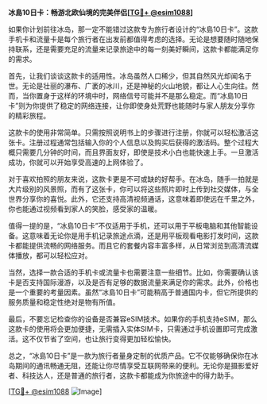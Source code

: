 **冰島10日卡：畅游北欧仙境的完美伴侣[[TG💪+ @esim1088](https://t.me/s/esim1088)]**

如果你计划前往冰岛，那一定不能错过这款专为旅行者设计的“冰島10日卡”。这款手机卡和流量卡是每个旅行者在出发前都值得考虑的选择。无论是想要随时随地保持联系，还是需要充足的流量来记录旅途中的每一刻美好瞬间，这款卡都能满足你的需求。

首先，让我们谈谈这款卡的适用性。冰岛虽然人口稀少，但其自然风光却闻名于世。无论是壮丽的瀑布、广袤的冰川，还是神秘的火山地貌，都让人心生向往。然而，当你置身于这样的环境中时，网络信号可能并不是那么稳定。而“冰島10日卡”则为你提供了稳定的网络连接，让你即使身处荒野也能随时与家人朋友分享你的精彩旅程。

这款卡的使用非常简单。只需按照说明书上的步骤进行注册，你就可以轻松激活这张卡。注册过程通常包括输入你的个人信息以及购买后获得的激活码。整个过程大概只需要几分钟的时间，而且界面友好，即使是技术小白也能快速上手。一旦激活成功，你就可以开始享受高速的上网体验了。

对于喜欢拍照的朋友来说，这款卡更是不可或缺的好帮手。在冰岛，随手一拍就是大片级别的风景照，而有了这张卡，你可以将这些照片即时上传到社交媒体，与全世界分享你的喜悦。此外，它还支持高清视频通话，这意味着即使远在千里之外，你也能通过视频看到家人的笑脸，感受家的温暖。

值得一提的是，“冰島10日卡”不仅适用于手机，还可以用于平板电脑和其他智能设备。这意味着无论你是用手机记录旅途点滴，还是用平板观看电影打发时间，这款卡都能提供流畅的网络服务。而且它的套餐内容丰富多样，从日常浏览到高清流媒体播放，都可以轻松应对。

当然，选择一款合适的手机卡或流量卡也需要注意一些细节。比如，你需要确认该卡是否支持国际漫游，以及是否有足够的数据流量来满足你的需求。此外，价格也是一个重要的考量因素。虽然“冰島10日卡”可能稍高于普通国内卡，但它所提供的服务质量和稳定性绝对是物有所值。

最后，不要忘记检查你的设备是否兼容eSIM技术。如果你的手机支持eSIM，那么这款卡的使用将会更加便捷，无需插入实体SIM卡，只需通过手机设置即可完成激活。这不仅节省了空间，也让旅行变得更加轻松愉快。

总之，“冰島10日卡”是一款为旅行者量身定制的优质产品。它不仅能够确保你在冰岛期间的通讯畅通无阻，还能让你尽情享受互联网带来的便利。无论你是摄影爱好者、科技达人，还是普通的旅行者，这款卡都能成为你旅途中的得力助手。

[[TG💪+ @esim1088](https://t.me/s/esim1088) ![Image](https://i.postimg.cc/4NQfJmqS/Snipaste-2025-05-13-00-14-12.png)]